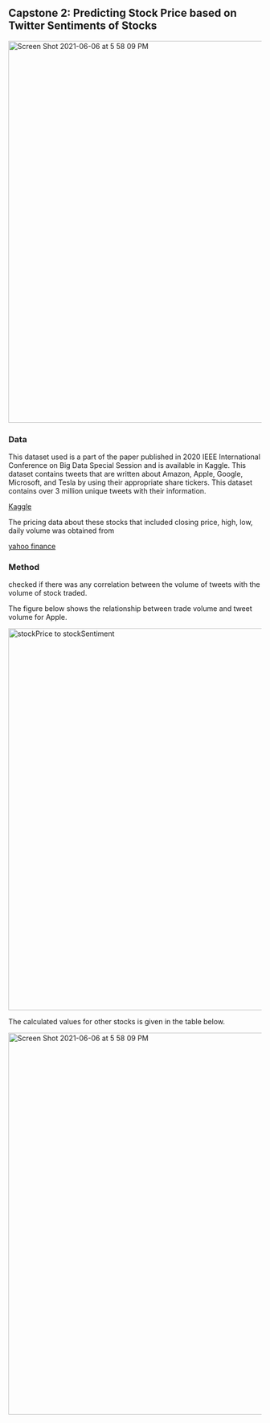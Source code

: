 ## Capstone 2: Predicting Stock Price based on Twitter Sentiments of Stocks

<img width="760" alt="Screen Shot 2021-06-06 at 5 58 09 PM" src="https://user-images.githubusercontent.com/78486516/121067253-ae102600-c77f-11eb-9811-a1ef0f7703ac.png">


### Data
This dataset used is a part of the paper published in 2020 IEEE International Conference on Big Data Special Session and is available in Kaggle. This dataset contains tweets that are written about Amazon, Apple, Google, Microsoft, and Tesla by using their appropriate share tickers. This dataset contains over 3 million unique tweets with their information.

<a href="https://www.kaggle.com/omermetinn/tweets-about-the-top-companies-from-2015-to-2020" target="_blank">Kaggle</a>

The pricing data about these stocks that included closing price, high, low, daily volume was obtained from 

<a href="https://www.finance.yahoo.com/" target="_blank">yahoo finance</a>

### Method

checked if there was any correlation between the volume of tweets with the volume of stock traded. 

The figure below shows the relationship between trade volume and tweet volume for Apple.

<img width="760" alt="stockPrice to stockSentiment" src="https://user-images.githubusercontent.com/78486516/121067253-ae102600-c77f-11eb-9811-a1ef0f7703ac.png">

The calculated values for other stocks is given in the table below.

<img width="760" alt="Screen Shot 2021-06-06 at 5 58 09 PM" src="https://user-images.githubusercontent.com/78486516/121067253-ae102600-c77f-11eb-9811-a1ef0f7703ac.png">
